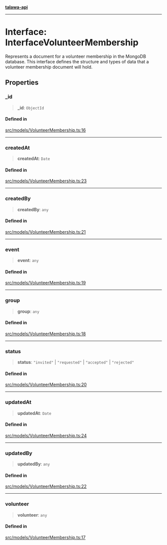 [**talawa-api**](../../../README.md)

***

# Interface: InterfaceVolunteerMembership

Represents a document for a volunteer membership in the MongoDB database.
This interface defines the structure and types of data that a volunteer membership document will hold.

## Properties

### \_id

> **\_id**: `ObjectId`

#### Defined in

[src/models/VolunteerMembership.ts:16](https://github.com/Suyash878/talawa-api/blob/e4413cec641a837926071678fed3c7f67234e31e/src/models/VolunteerMembership.ts#L16)

***

### createdAt

> **createdAt**: `Date`

#### Defined in

[src/models/VolunteerMembership.ts:23](https://github.com/Suyash878/talawa-api/blob/e4413cec641a837926071678fed3c7f67234e31e/src/models/VolunteerMembership.ts#L23)

***

### createdBy

> **createdBy**: `any`

#### Defined in

[src/models/VolunteerMembership.ts:21](https://github.com/Suyash878/talawa-api/blob/e4413cec641a837926071678fed3c7f67234e31e/src/models/VolunteerMembership.ts#L21)

***

### event

> **event**: `any`

#### Defined in

[src/models/VolunteerMembership.ts:19](https://github.com/Suyash878/talawa-api/blob/e4413cec641a837926071678fed3c7f67234e31e/src/models/VolunteerMembership.ts#L19)

***

### group

> **group**: `any`

#### Defined in

[src/models/VolunteerMembership.ts:18](https://github.com/Suyash878/talawa-api/blob/e4413cec641a837926071678fed3c7f67234e31e/src/models/VolunteerMembership.ts#L18)

***

### status

> **status**: `"invited"` \| `"requested"` \| `"accepted"` \| `"rejected"`

#### Defined in

[src/models/VolunteerMembership.ts:20](https://github.com/Suyash878/talawa-api/blob/e4413cec641a837926071678fed3c7f67234e31e/src/models/VolunteerMembership.ts#L20)

***

### updatedAt

> **updatedAt**: `Date`

#### Defined in

[src/models/VolunteerMembership.ts:24](https://github.com/Suyash878/talawa-api/blob/e4413cec641a837926071678fed3c7f67234e31e/src/models/VolunteerMembership.ts#L24)

***

### updatedBy

> **updatedBy**: `any`

#### Defined in

[src/models/VolunteerMembership.ts:22](https://github.com/Suyash878/talawa-api/blob/e4413cec641a837926071678fed3c7f67234e31e/src/models/VolunteerMembership.ts#L22)

***

### volunteer

> **volunteer**: `any`

#### Defined in

[src/models/VolunteerMembership.ts:17](https://github.com/Suyash878/talawa-api/blob/e4413cec641a837926071678fed3c7f67234e31e/src/models/VolunteerMembership.ts#L17)
